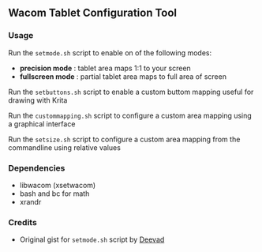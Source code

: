 ## Wacom Tablet Configuration Tool

### Usage

Run the `setmode.sh` script to enable on of the following modes:

- **precision mode** : tablet area maps 1:1 to your screen
- **fullscreen mode** : partial tablet area maps to full area of screen

Run the `setbuttons.sh` script to enable a custom buttom mapping useful for drawing with Krita

Run the `custommapping.sh` script to configure a custom area mapping using a graphical interface

Run the `setsize.sh` script to configure a custom area mapping from the commandline using relative values

### Dependencies

- libwacom (xsetwacom)
- bash and bc for math
- xrandr

### Credits

- Original gist for `setmode.sh` script by [Deevad](https://github.com/Deevad)




